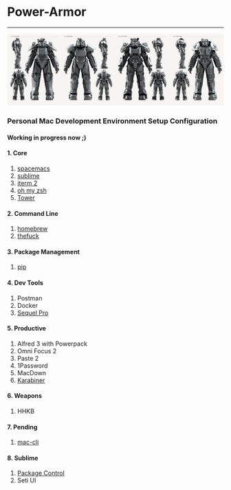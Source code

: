 # Power-Armor
---
![power_armor](https://raw.githubusercontent.com/royxue/Power-Armor/master/misc/power_armor.jpg)

### Personal Mac Development Environment Setup Configuration

#### Working in progress now ;)

#### 1. Core
1. [spacemacs](https://github.com/syl20bnr/spacemacs)
2. [sublime](https://www.sublimetext.com/3)
3. [iterm 2](https://www.iterm2.com/)
4. [oh my zsh](https://github.com/robbyrussell/oh-my-zsh)
5. [Tower](https://www.git-tower.com/)

#### 2. Command Line
1. [homebrew](http://brew.sh/)
2. [thefuck](https://github.com/nvbn/thefuck)

#### 3. Package Management
1. [pip](https://pypi.python.org/pypi/pip)

#### 4. Dev Tools
1. Postman
2. Docker
3. [Sequel Pro](http://www.sequelpro.com/)

#### 5. Productive
1. Alfred 3 with Powerpack
2. Omni Focus 2
3. Paste 2
4. 1Password
6. MacDown
7. [Karabiner](https://pqrs.org/osx/karabiner/)

#### 6. Weapons
1. HHKB

#### 7. Pending
1. [mac-cli](https://github.com/guarinogabriel/mac-cli)

#### 8. Sublime
1. [Package Control](https://packagecontrol.io/installation)
2. Seti UI
